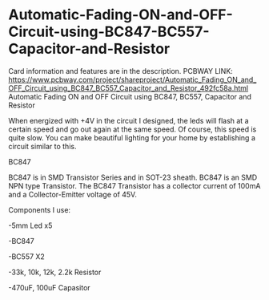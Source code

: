# Automatic-Fading-ON-and-OFF-Circuit-using-BC847-BC557-Capacitor-and-Resistor
Card information and features are in the description. PCBWAY LINK: https://www.pcbway.com/project/shareproject/Automatic_Fading_ON_and_OFF_Circuit_using_BC847_BC557_Capacitor_and_Resistor_492fc58a.html
Automatic Fading ON and OFF Circuit using BC847, BC557, Capacitor and Resistor

 

When energized with +4V in the circuit I designed, the leds will flash at a certain speed and go out again at the same speed. Of course, this speed is quite slow. You can make beautiful lighting for your home by establishing a circuit similar to this.

 

BC847 

 

BC847 is in SMD Transistor Series and in SOT-23 sheath. BC847 is an SMD NPN type Transistor. The BC847 Transistor has a collector current of 100mA and a Collector-Emitter voltage of 45V.

 

Components I use:

-5mm Led x5

-BC847

-BC557 X2

-33k, 10k, 12k, 2.2k Resistor

-470uF, 100uF Capasitor
